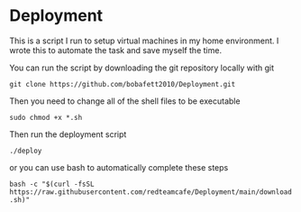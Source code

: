 # Deployment

This is a script I run to setup virtual machines in my home environment. I wrote this to automate the task and save myself the time.

You can run the script by downloading the git repository locally with git

`git clone https://github.com/bobafett2010/Deployment.git`

Then you need to change all of the shell files to be executable

`sudo chmod +x *.sh`

Then run the deployment script

`./deploy`

or you can use bash to automatically complete these steps

`bash -c "$(curl -fsSL https://raw.githubusercontent.com/redteamcafe/Deployment/main/download.sh)"`
